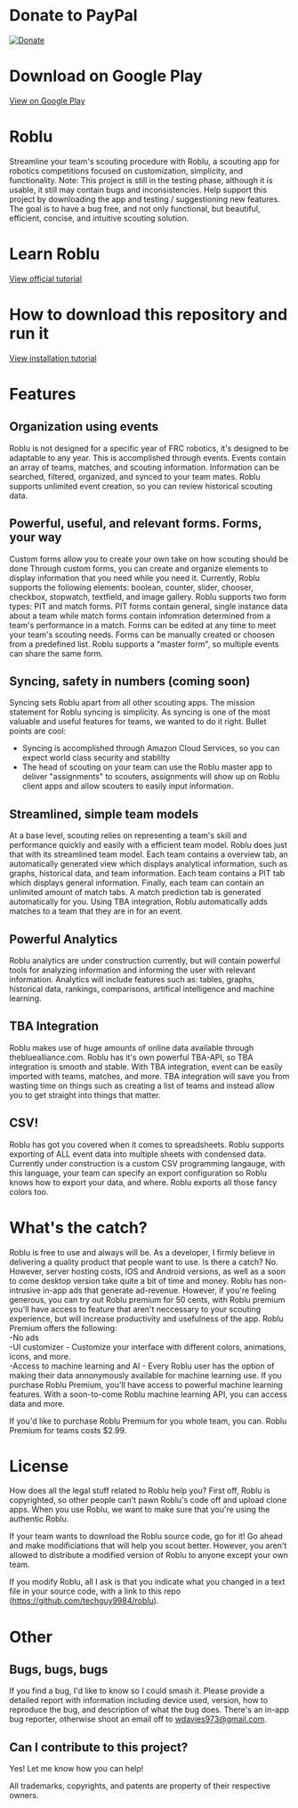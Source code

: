 # Donate to PayPal

[![Donate](https://img.shields.io/badge/Donate-PayPal-green.svg)](https://www.paypal.com/cgi-bin/webscr?cmd=_donations&business=wdavies973%40gmail%2ecom&lc=US&item_name=Roblu%20donation&no_note=0&currency_code=USD&bn=PP%2dDonationsBF%3abtn_donateCC_LG%2egif%3aNonHostedGuest)

# Download on Google Play
[View on Google Play](https://play.google.com/store/apps/details?id=com.cpjd.roblu)

# Roblu
Streamline your team's scouting procedure with Roblu, a scouting app for robotics competitions focused on customization, simplicity, and functionality. Note: This project is still in the testing phase, although it is usable, it still may contain bugs and
inconsistencies. Help support this project by downloading the app and testing / suggestioning new features. The goal is to have a
bug free, and not only functional, but beautiful, efficient, concise, and intuitive scouting solution.

# Learn Roblu
[View official tutorial](https://docs.google.com/document/d/1fp3aq5ta4SpJE6AOiHujj8NVpqYdq6gSVoLAl3wQ7f8/edit?usp=sharing)

# How to download this repository and run it
[View installation tutorial](https://www.youtube.com/watch?v=eIHYhmTAWqg&feature=youtu.be)

# Features
## Organization using events
Roblu is not designed for a specific year of FRC robotics, it's designed to be adaptable to any year. This is accomplished through events. Events contain an array of teams, matches, and scouting information. Information can be searched, filtered, organized, and synced to your team mates. Roblu supports unlimited event creation, so you can review historical scouting data.
## Powerful, useful, and relevant forms. Forms, your way
Custom forms allow you to create your own take on how scouting should be done Through custom forms, you can create and organize
elements to display information that you need while you need it. Currently, Roblu supports the following elements: boolean, counter, slider, chooser, checkbox, stopwatch, textfield, and image gallery. Roblu supports two form types: PIT and match forms. PIT forms contain general, single instance data about a team while match forms contain infomration determined from a team's performance in a match. Forms can be edited at any time to meet your team's scouting needs. Forms can be manually created or choosen from a predefined list. Roblu supports a "master form", so multiple events can share the same form. 
## Syncing, safety in numbers (coming soon)
Syncing sets Roblu apart from all other scouting apps. The mission statement for Roblu syncing is simplicity. As syncing is one of the most valuable and useful features for teams, we wanted to do it right. Bullet points are cool:  
* Syncing is accomplished through Amazon Cloud Services, so you can expect world class security and stablilty
* The head of scouting on your team can use the Roblu master app to deliver "assignments" to scouters, assignments will show up on Roblu client apps and allow scouters to easily input information.
## Streamlined, simple team models
At a base level, scouting relies on representing a team's skill and performance quickly and easily with a efficient team model.
Roblu does just that with its streamlined team model. Each team contains a overview tab, an automatically generated view which displays analytical information, such as graphs, historical data, and team information. Each team contains a PIT tab which displays general information. Finally, each team can contain an unlimited amount of match tabs. A match prediction tab is generated automatically for you. Using TBA integration, Roblu automatically adds matches to a team that they are in for an event. 
## Powerful Analytics
Roblu analytics are under construction currently, but will contain powerful tools for analyzing information and informing the user
with relevant information. Analytics will include features such as: tables, graphs, historical data, rankings, comparisons, artifical
intelligence and machine learning.
## TBA Integration
Roblu makes use of huge amounts of online data available through thebluealliance.com. Roblu has it's own powerful TBA-API, so 
TBA integration is smooth and stable. With TBA integration, event can be easily imported with teams, matches, and more. TBA integration will save you from wasting time on things such as creating a list of teams and instead allow you to get straight into things that matter.
## CSV!
Roblu has got you covered when it comes to spreadsheets. Roblu supports exporting of ALL event data into multiple sheets with condensed data. Currently under construction is a custom CSV programming langauge, with this language, your team can specify an export configuration so Roblu knows how to export your data, and where. Roblu exports all those fancy colors too.
# What's the catch?
Roblu is free to use and always will be. As a developer, I firmly believe in delivering a quality product that people want to use. Is there a catch? No. However, server hosting costs, IOS and Android versions, as well as a soon to come desktop version take quite a bit of time and money. Roblu has non-intrusive in-app ads that generate ad-revenue. However, if you're feeling generous, you can try out
Roblu premium for 50 cents, with Roblu premium you'll have access to feature that aren't neccessary to your scouting experience, but
will increase productivity and usefulness of the app. Roblu Premium offers the following:  
-No ads  
-UI customizer - Customize your interface with different colors, animations, icons, and more.  
-Access to machine learning and AI - Every Roblu user has the option of making their data annonymously available for machine learning use. If you purchase Roblu Premium, you'll have access to powerful machine learning features. With a soon-to-come Roblu machine learning API, you can access data and more.  

If you'd like to purchase Roblu Premium for you whole team, you can. Roblu Premium for teams costs $2.99.
# License
How does all the legal stuff related to Roblu help you? First off, Roblu is copyrighted, so other people can't pawn Roblu's code off and upload clone apps. When you use Roblu, we want to make sure that you're using the authentic Roblu.  

If your team wants to download the Roblu source code, go for it! Go ahead and make modificiations that will help you scout better. However, you aren't allowed to distribute a modified version of Roblu to anyone except your own team. 

If you modify Roblu, all I ask is that you indicate what you changed in a text file in your source code, with a link to this repo (https://github.com/techguy9984/roblu).
# Other
## Bugs, bugs, bugs
If you find a bug, I'd like to know so I could smash it. Please provide a detailed report with information including device used,
version, how to reproduce the bug, and description of what the bug does. There's an in-app bug reporter, otherwise shoot
an email off to wdavies973@gmail.com.
## Can I contribute to this project?
Yes! Let me know how you can help!

All trademarks, copyrights, and patents are property of their respective owners.
